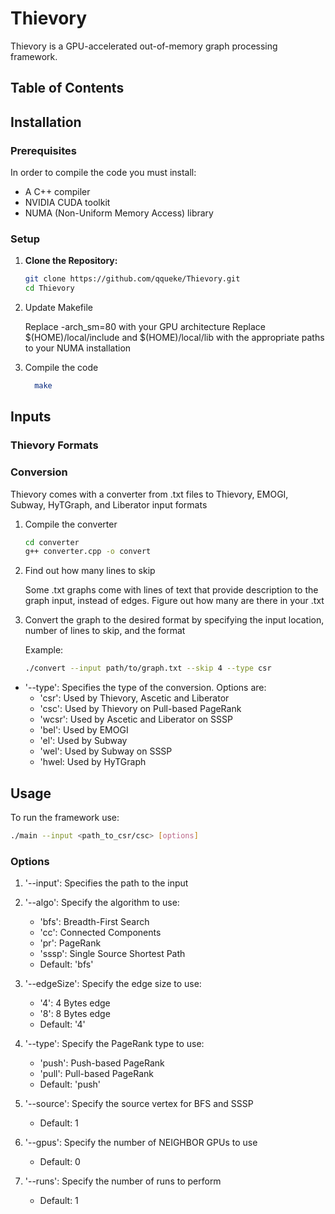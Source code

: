 # Thievory

Thievory is a GPU-accelerated out-of-memory graph processing framework.

## Table of Contents

## Installation

### Prerequisites

In order to compile the code you must install:

- A C++ compiler
- NVIDIA CUDA toolkit
- NUMA (Non-Uniform Memory Access) library

### Setup

1. **Clone the Repository:**

   ```bash
   git clone https://github.com/qqueke/Thievory.git
   cd Thievory
   ```

2. Update Makefile

   Replace -arch_sm=80 with your GPU architecture
   Replace $(HOME)/local/include and $(HOME)/local/lib with the appropriate paths to your NUMA installation

3. Compile the code
   ```bash
     make
   ```

## Inputs

### Thievory Formats

### Conversion

Thievory comes with a converter from .txt files to Thievory, EMOGI, Subway, HyTGraph, and Liberator input formats

1. Compile the converter
   ```bash
   cd converter
   g++ converter.cpp -o convert
   ```

2. Find out how many lines to skip

   Some .txt graphs come with lines of text that provide description to the graph input, instead of edges. Figure out how many are there in your .txt
   
3. Convert the graph to the desired format by specifying the input location, number of lines to skip, and the format

   Example:
   ```bash
   ./convert --input path/to/graph.txt --skip 4 --type csr
   ```
   
- '--type': Specifies the type of the conversion. Options are:
   - 'csr': Used by Thievory, Ascetic and Liberator
   - 'csc': Used by Thievory on Pull-based PageRank
   - 'wcsr': Used by Ascetic and Liberator on SSSP
   - 'bel': Used by EMOGI
   - 'el': Used by Subway
   - 'wel': Used by Subway on SSSP
   - 'hwel: Used by HyTGraph


## Usage

To run the framework use:
   
   ```bash
   ./main --input <path_to_csr/csc> [options]
   ```

### Options
1. '--input': Specifies the path to the input

2. '--algo': Specify the algorithm to use:
   - 'bfs': Breadth-First Search
   - 'cc': Connected Components
   - 'pr': PageRank
   - 'sssp': Single Source Shortest Path
   - Default: 'bfs'

3. '--edgeSize': Specify the edge size to use:
   - '4': 4 Bytes edge
   - '8': 8 Bytes edge
   - Default: '4'

3. '--type': Specify the PageRank type to use:
   - 'push': Push-based PageRank
   - 'pull': Pull-based PageRank
   - Default: 'push'

4. '--source': Specify the source vertex for BFS and SSSP
   - Default: 1

5. '--gpus': Specify the number of NEIGHBOR GPUs to use
   - Default: 0

6. '--runs': Specify the number of runs to perform
   - Default: 1






   






   

